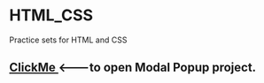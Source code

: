 # HTML_CSS
 Practice sets for HTML and CSS
<h2><a href=https://modalpopupproject.netlify.app/" target="_blank">ClickMe </a><---to open Modal Popup project. <h/2>
